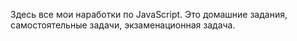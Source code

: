 Здесь все мои наработки по JavaScript. Это домашние задания, самостоятельные задачи, экзаменационная задача.
